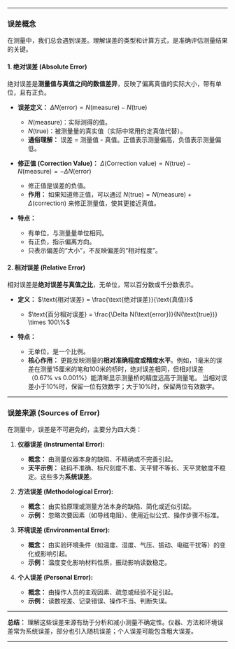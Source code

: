 
---

### 误差概念

在测量中，我们总会遇到误差。理解误差的类型和计算方式，是准确评估测量结果的关键。

#### 1. 绝对误差 (Absolute Error)

绝对误差是**测量值与真值之间的数值差异**，反映了偏离真值的实际大小，带有单位，且有正负。

* **误差定义：** $\Delta N(\text{error}) = N(\text{measure}) - N(\text{true})$
    * $N(\text{measure})$：实际测得的值。
    * $N(\text{true})$：被测量量的真实值（实际中常用约定真值代替）。
    * **通俗理解：** 误差 = 测量值 - 真值。正值表示测量偏高，负值表示测量偏低。

* **修正值 (Correction Value)：** $\Delta (\text{Correction value}) = N(\text{true}) - N(\text{measure}) = -\Delta N(\text{error})$
    * 修正值是误差的负值。
    * **作用：** 如果知道修正值，可以通过 $N(\text{true}) = N(\text{measure}) + \Delta (\text{correction})$ 来修正测量值，使其更接近真值。

* **特点：**
    * 有单位，与测量量单位相同。
    * 有正负，指示偏离方向。
    * 只表示偏差的“大小”，不反映偏差的“相对程度”。

#### 2. 相对误差 (Relative Error)

相对误差是**绝对误差与真值之比**，无单位，常以百分数或千分数表示。

* **定义：** $\text{相对误差} = \frac{\text{绝对误差}}{\text{真值}}$
    * $\text{百分相对误差} = \frac{\Delta N(\text{error})}{N(\text{true})} \times 100\%$

* **特点：**
    * 无单位，是一个比例。
    * **核心作用：** 更能反映测量的**相对准确程度或精度水平**。例如，1毫米的误差在测量15厘米的笔和100米的桥时，绝对误差相同，但相对误差（0.67% vs 0.001%）能清晰显示测量桥的精度远高于测量笔。
当相对误差小于10%时，保留一位有效数字；大于10%时，保留两位有效数字。

---

### 误差来源 (Sources of Error)

在测量中，误差是不可避免的，主要分为四大类：

1.  **仪器误差 (Instrumental Error):**
    * **概念：** 由测量仪器本身的缺陷、不精确或不完善引起。
    * **天平示例：** 砝码不准确、标尺刻度不准、天平臂不等长、天平灵敏度不稳定。这些多为**系统误差**。

2.  **方法误差 (Methodological Error):**
    * **概念：** 由实验原理或测量方法本身的缺陷、简化或近似引起。
    * **示例：** 忽略次要因素（如导线电阻）、使用近似公式、操作步骤不标准。

3.  **环境误差 (Environmental Error):**
    * **概念：** 由实验环境条件（如温度、湿度、气压、振动、电磁干扰等）的变化或影响引起。
    * **示例：** 温度变化影响材料性质，振动影响读数稳定。

4.  **个人误差 (Personal Error):**
    * **概念：** 由操作人员的主观因素、疏忽或经验不足引起。
    * **示例：** 读数视差、记录错误、操作不当、判断失误。

---

**总结：** 理解这些误差来源有助于分析和减小测量不确定性。仪器、方法和环境误差常为系统误差，部分也引入随机误差；个人误差可能包含粗大误差。

---

